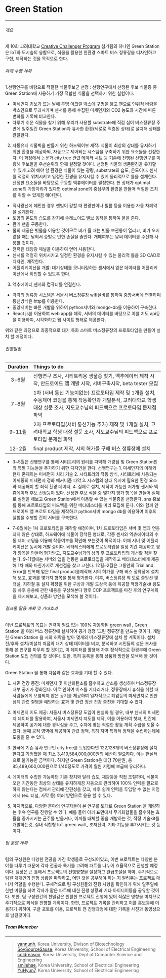 # Green Station
-------------
###### 개요
제 10회 고려대학교 [Creative Challenger Program](http://ctl.korea.ac.kr/common.ctl?page=m3.m4) 참가팀의 하나인 Green Station은 IoT와 도시숲의 융합으로, 식물을 활용한 친환경 스마트 버스 정류장을 디자인하고 구현, 제작하는 것을 목적으로 한다. 

###### 과제 수행 계획
1.선행연구를 바탕으로 적절한 식물후보군 선정 : 선행연구에서 선정된 후보 식물종 중 Green Station에 사용하기 가장 적합한 식물을 선택하기 위한 실험이다. 
* 미세먼지 경보가 뜨는 날에 투명 아크릴 박스에 구멍을 뚫고 팬으로 인위적 바람을 박스안으로 투과시키며 센서를 통해 수집된 미세먼지와 CO2 농도의 시간에 따른 변화를 기록해 비교한다.
* 다루기 쉬운 식물을 찾기 위해 우리가 사용할 substrate에 직접 심어 버스정류장 주변에 일주일간 Green Station과 유사한 환경(세로로 적층된 상태)로 설치해 상태를 관찰한다.

2. 자동유지 식물벽을 만들기 위한 하드웨어부 제작:  식물이 최상의 상태를 유지하기 위한 환경을 제공하되, 자동으로 제어되는 시스템을 구축하기 위한 요소들을 선정한다. 이 과정에서 논문과 city tree 관련 데이터 시트 등 기존에 진행된 선행연구를 이용해 후보들을 우선순위와 함께 설정할 것이다. 선정된 식물의 생존환경을 유지할 수 있게 고려 해야 할 환경은 식물이 있는 광량, substrate의 습도, 온도이다. 센서를 적절히 위치시키고 일정한 환경을 유지시킬 수 있게 물리적으로 틀을 설계한다. 선정한 요소들을 바탕으로 구동할 엑츄에이터를 결정한다. 현 상태가 optimal zone의 가장자리가 있다면 optimal zone의 중심부의 환경을 만들어 적절한 조치를 취할 수 있게끔 해야한다.

* 직사광선에 예민한 경우 햇빛이 강할 때 편광판이나 필름 등을 이용한 자동 차폐막을 설계한다. 
* 토양의 온도와 습도를 감지해 솔레노이드 밸브 동작을 통하여 물을 준다.
* 환기 팬을 구동한다.
* 물의 제공은 빗물을 이용할 것이므로 비가 올 때는 빗물 보관통이 열리고, 비가 오지 않을 때는 닫혀서 증발로 인한 손실을 줄인다. 개폐여부는 날씨 데이터를 수신해 사용할 것이다. 
* 전력은 태양광 패널을 이용하여 얻어 사용한다. 
* 센서를 적절히 위치시키고 일정한 환경을 유지시킬 수 있는 물리적 틀을 3D CAD로 디자인, 제작한다. 
* 어플리케이션을 개발: 대기상태를 모니터링하는 센서에서 얻은 데이터를 어플리케이션에서 확인할 수 있도록 한다.

3. 액추에이터,센서와 컴퓨터를 연결한다. 
* 각각의 정류장 시스템은 서울시 버스정류장 wifi설비를 통하여 중앙서버에 연결하며 통신방식은 http를 이용한다.
* 중앙서버는 빠른 개발을 위하여 python서버와 mongo-db를 이용하여 구축한다.
* React js를 이용하여 web app을 제작, 서버의 데이터를 바탕으로 이를 지도 api등을 이용하여, 시각화하고 웹 사이트 형태로 제공한다.

위와 같은 과정으로 최종적으로 대기 특화 스마트 버스정류장의 프로토타입을 만들어 설치 할 예정이다.


###### 진행일정
| Duration                      |Things to do                |
|:------------------------:|:------------------------|
3-6월 |선행연구 조사, 시티트리용 생물종 찾기, 액추에이터 제작 시작, 안드로이드 앱 개발 시작, 서버구축시작, beta tester 모집
7-8월    |1차 (서버 통신 기능이없는) 프로토타입 제작 및 1개월 설치, 수동제어 코딩을 통해 작동확인과 개발분석, 고려대학교 학생 대상 설문 조사, 지도교수님의 피드백으로 프로토타입 문제점 파악 
9-11월|2차 프로토타입(서버 통신기능 추가) 제작 및 1개월 설치, 고려대학교 학생 대상 설문 조사, 지도교수님의 피드백으로 프로토타입 문제점 파악 
12-2월| final product 제작, 시의 허가를 구해 버스 정류장에 설치

* 3~5월은 선행연구를 통해 시티트리의 원리를 파악해 개량점 및 Green Station만의 특별 기능들을 추가하기 위한 디자인을 한다. 선행연구는 1. 미세먼지의 이해와 현재 존재하는 미세먼지 처리 기술 2. 시티트리의 작동 방식, 시티트리에 사용되는 이끼종의 미세먼지 정화 메커니즘 파악 3. 시스템의 상태 유지에 필요한 환경 요소와 제공해야 할 최적 환경 데이터, 4. 실제로 설치, 제작이 가능한 저가형 센서와 엑츄에이터 후보 선정등이 있다.
선정한 후보 식물 중 몇가지 평가 항목을 만들어 실제로 실험을 해보고 Green Station에서 이용할 수 있는 식물종을 선정한다. sns 홍보를 통해 프로토타입의 피드백을 위한 베타테스터를 미리 모집해 둔다.  이와 함께 안드로이드 앱 프로토 타입을 제작하고 python서버 mongo db를 이용하여 이후의 실험을 수행할 간이 서버를 구축한다. 

* 7-8월에는 1차 프로토타입을 제작할 예정이며, 1차 프로토타입은 서버 및 앱과 연동되지 않은 상태로, 하드웨어에 식물이 장착된 형태로, 각종 센서와 엑츄에이터의 수동 제어 코딩을 이용해 작동여부를 확인해 보는것이 목적이다. 이때 서버 및 어플리케이션은 동시에 개발 중이다. 베타테스터에게 프로토타입을 일정 기간 제공하고 평가 항목을 만들어 평가받고, 지도교수님과의 상의 후 프로토타입의 개선할 점을 찾는다. 9-11월에는 서버와 앱을 연동한 프로토타입을 제작하고 베타테스터에게 제공해 1차 때와 마찬가지로 개선점을 찾고 고친다. 12월~2월은 그동안의 Trial and Error를 반복해 얻은 final product를제작해 시의 허가를 구해 버스 정류장에 설치해 보고, 효과를 몇가지 항목을 통해 평가한다. 이후, 버스정류장 외 도로 중앙선 및 터널, 지하철 등 설치 확장을 위한 구상과 개발 도상국 등에 제공할 적정기술kit 용도 등 차후 응용에 관한 내용을 구상해본다 향후 CCP 프로젝트를 마친 후의 연구계획을 제시해보고, 상품화 방안을 모색해 볼 것이다.



###### 결과물 활용 계획 및 기대효과
이번 프로젝트의 목표는 인력이 필요 없는 100% 자동화된 green wall , Green Station 을 여러 버스 정류장에 설치하여 공기 청정 ‘그린 정류장’을 만드는 것이다. 개발한 Green Station 을 시의 허락을 받아 몇개의 버스정류장에 설치 할 계획이다. 설치 전/후와 설치/미설치 지점의 대기 상태 데이터를 비교, 분석하고 시민들의 설문 조사를 통해 본 연구를 마무리 할 것이고, 이 데이터를 활용해 차후 정식적으로 환경부에 Green Station  도입 건의를 할 것이다. 또한, 특허 등록을 통해 상품화 방안을 모색해 볼 것이다. 


Green Station 을 통해 다음과 같은 효과를 기대 할 수 있다. 
1. 시민 건강 증진: 미세먼지 및 이산화탄소를 흡수하고 산소를 생성하여 버스정류장 내부 공기가 정화된다. 이로 인하여 버스를 기다리거나, 정류장에서 휴식을 취할 때 사람들에게 오염되지 않은 공기를 제공하여 일차적으로 폐암등의 미세먼지로 인한 심폐 관련 질병을 예방하는 효과 및 관련 정신 건강 증진을 기대할 수 있다. 

2. 미세먼지 지도 제공: 서울시 버스정류장 도입이 현실화 될 경우, 내부 센서의 미세먼지 데이터를 활용하여, 서울시 미세먼지 지도를 제작, 이를 이용하여 첫째, 민간에 제공하여 공기에 대한 경각심을 주고, 수치에 맞는 적절한 활동 계획 수립을 도울 수 있다. 둘째 공적 영역에 제공하여 관련 정책, 특히 지역 특화적 정책을 수립하는데에 도움을 줄 수 있다.

3. 한국에 기존 유사 연구인 city tree를 도입한다면 122,128개의 버스정류장에 설치한다고 가정했을 때 최소 3,419,584,000,000원의 예산이 필요하다. 이는 현실적으로 불가능한 금액이다. 하지만 Green Station은 대당 70만원, 총 85,489,600,000원으로 1/40정도로 가격이 훨씬 저렴해 보급에 유리하다. 

4. 데이터의 수집만 가능하던 기존 장치와 달리 습도, 채광등을 직접 조절하며, 식물이 오랜 기간동안 최상의 상태를 유지하게끔 자동으로 관리하여 100% 인력을 필요로 하지 않는다는 점에서 관리에 간편성을 갖고, 차후 쉽게 인력을 투입할 수 없는 지점에서 (ex. 터널, 사막 등) 여러 방면으로 응용 할 수 있다. 

5. 마지막으로, 다양한 분야의 연구자들이 본 연구를 토대로 Green Station 을 개량하는 후속 연구를 진행할 수 있다. 예를 들어 이끼 표면에서 무기화합물을 흡수하는 효율을 증가시키는 균주를 만들거나, 이끼를 대체할 종을 개발하는 것, 적정 기술kit를 개발하는것, 실내 적합형 IoT green wall,, 초저전력, 기타 기능을 추가시키는 것 등이다.



###### 팀 운영 계획   
 팀의 구성원은 다양한 전공을 가진 학생들로 구성되어있고, 이번 프로젝트는 다양한 분야를 다루기 때문에 각자 전공과 특기를 고려해 파트를 나누어 효율적으로 진행할 예정이다.  팀장은 큰 틀에서 프로젝트의 진행방향을 설정하고 완급조절을 하며, 주기적으로 팀원 개개인의 진행 상황을 파악하고, 어떤 것을 공부해야 하는 지 알려주는 프로젝트 매니저 역할을 수행한다. 구체적으로 팀 구성원들의 진행 사항을 확인하기 위해 일주일에 한번 미팅을 하여 각자가 맡은 파트에 대한 진행 상황과 기타 아이디어등을 공유할 것이다. 또한, 팀 구성원간의 친밀감은 원활한 프로젝트 진행에 있어 적잖은 영향을 미치므로 주기적으로 회식을 진행할 계획이다. 
한편, 프로젝트 기록을 관리하고 이를 홍보등에 이용하기 위하여, 구글 포토를 이용, 프로젝트 전 진행과정에 대한 기록을 사진과 동영상으로 남길것이다. 

##### Team Memeber
---
>[yannunh](https://github.com/yannunh), Korea University, Divison of Biotechnology<br>
[SoySourceSause](https://github.com/SoySourceSause), Korea University, School of Electrical Engineering <br>
[coldreason](https://github.com/coldreason), Korea University, Dept of Computer Science and Engineering<br>
[smilehae](https://github.com/smilehae), Korea University, School of Electrical Engineering <br>
[YuHyun7](https://github.com/YuHyun7), Korea University, School of Electrical Engineering 
